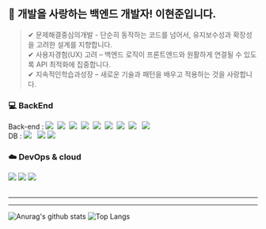 
<!--
**hjgel/hjgel** is a ✨ _special_ ✨ repository because its `README.md` (this file) appears on your GitHub profile.
![header](https://capsule-render.vercel.app/api?height=350&text=HyunJun%20World!&desc=Inha%20Technical%20College%20Department%20of%20Computer%20Science%20and%20Engineering&descAlignY=80&type=rect&color=gradient)
<!--타이틀 부분-->
## 👋 개발을 사랑하는 백엔드 개발자! 이현준입니다.

> ✔ 문제해결중심의개발 - 단순히 동작하는 코드를 넘어서, 유지보수성과 확장성을 고려한 설계를 지향합니다. <br>
> ✔ 사용자경험(UX) 고려 – 백엔드 로직이 프론트엔드와 원활하게 연결될 수 있도록 API 최적화에 집중합니다. <br>
> ✔ 지속적인학습과성장 – 새로운 기술과 패턴을 배우고 적용하는 것을 사랑합니다.


<!--내용 부분-->
<h3>💻 BackEnd</h3>
<div>
  Back-end : 
  <img src="https://img.shields.io/badge/java-007396?style=flat&logo=OpenJDK&logoColor=white">&nbsp
  <img src="https://img.shields.io/badge/DJANGO-%23092E20?style=flat&logo=Django&logoColor=green&color=white" />&nbsp
  <img src="https://img.shields.io/badge/SPRING-%236DB33F?style=flat&logo=Spring&logoColor=green&color=white" />&nbsp
  <img src="https://img.shields.io/badge/SpringBoot-%236DB33F?style=flat&logo=Spring&logoColor=green&color=white" />&nbsp
  <img src="https://img.shields.io/badge/Spring Security-6DB33F?style=flat&logo=Springsecurity&logoColor=green&color=white" />&nbsp
  <img src="https://img.shields.io/badge/JPA?style=flat&color=white" />&nbsp
  <img src="https://img.shields.io/badge/JWT-000000?style=flat&logo=JSON%20web%20tokens&logoColor=white"/>&nbsp
  <img src="https://img.shields.io/badge/Redis-DC382D?style=flat&logo=Redis&logoColor=white"> &nbsp
  <img src="https://img.shields.io/badge/Apache Kafka-%3333333.svg?style=flat&logo=ApacheKafka&logoColor=white"> &nbsp
  <br>
  DB : 
  <img src="https://img.shields.io/badge/MySQL-4479A1?style=flat&logo=MySQL&logoColor=white"> &nbsp
  <img src="https://img.shields.io/badge/mariaDB-003545?style=flat&logo=mariaDB&logoColor=white">
  <img src="https://img.shields.io/badge/firebase-FFCA28?style=flat&logo=firebase&logoColor=white">
</div>


</div>

<h3>☁️ DevOps & cloud</h3>
<div>
  <img src="https://img.shields.io/badge/GitHub Actions-2088FF?style=flat&logo=GitHubActions&logoColor=white">
  <img src="https://img.shields.io/badge/Amazon%20EC2-FF9900?style=flat&logo=Amazon%20EC2&logoColor=white">
  <img src="https://img.shields.io/badge/docker-%230db7ed.svg?style=flat&logo=docker&logoColor=white"> 
</div>



<!-- 
<h3>💻 FrontEnd 💻</h3>
<div>
  <img src="https://img.shields.io/badge/html5-E34F26.svg?style=for-the-badge&logo=html5&logoColor=white" />&nbsp
  <img src="https://img.shields.io/badge/css3-1572B6.svg?style=for-the-badge&logo=css3&logoColor=white" />&nbsp
</div>
-->

<br>
<!--
<h3>💻 Language 💻</h3>
<div>
  <img src="https://img.shields.io/badge/DART-%230175C2?style=for-the-badge&logo=dart&logoColor=white&color=navy">&nbsp
  <img src="https://img.shields.io/badge/JAVA-007396?style=for-the-badge&logo=Java&logoColor=white">&nbsp
  <img src="https://img.shields.io/badge/PYTHON-%233776AB?style=for-the-badge&logo=python&logoColor=orange&color=3670A0">&nbsp
  <img src="https://img.shields.io/badge/C-%23A8B9CC?style=for-the-badge&logo=C&logoColor=white&color=150458"/>&nbsp
  <img src="https://img.shields.io/badge/javascript-F7DF1E.svg?style=for-the-badge&logo=javascript&logoColor=20232a" />&nbsp
  <img src="https://img.shields.io/badge/C%20SHARP-%23512BD4?style=for-the-badge&logo=C%23&logoColor=white&color=green" />&nbsp
  
</div>

<br>
<!--
<h3>💻 Tools 💻</h3>
<div>
  <img src="https://img.shields.io/badge/git-F05033.svg?style=for-the-badge&logo=git&logoColor=white" />&nbsp
  <img src="https://img.shields.io/badge/github-181717.svg?style=for-the-badge&logo=github&logoColor=white" />&nbsp
  <img src="https://img.shields.io/badge/Notion-F3F3F3.svg?style=for-the-badge&logo=notion&logoColor=black" />&nbsp
</div>

<br>
<!--
<div>
  <img src="https://img.shields.io/badge/VSCode-2C2C32.svg?style=for-the-badge&logo=visual-studio-code&logoColor=22ABF3" />&nbsp
  <img src="https://img.shields.io/badge/Eclipse-2C2255?style=for-the-badge&logo=Eclipse%20IDE&logoColor=white">&nbsp
  <img src="https://img.shields.io/badge/Intellij%20Idea-000?logo=intellij-idea&style=for-the-badge&Color=blue">&nbsp
  <img src="https://img.shields.io/badge/Android-studio-%2334A853?style=for-the-badge&logo=Android&logoColor=white&color=green">&nbsp
<!--   <img src="https://img.shields.io/badge/Colab-2C2C32.svg?style=for-the-badge&logo=googlecolab&logoColor=F9AB00" />&nbsp 
</div>
<br> 
-->

------
<!--
## Link 
[<img src="https://img.shields.io/badge/Notion-F3F3F3.svg?style=for-the-badge&logo=notion&logoColor=black" />](https://flax-heron-d42.notion.site/264aeab9def44404840757ca26124c27?v=715c499aeb0e4c349af539e7aa154dbc&pvs=4)
-->
------
![Anurag's github stats](https://github-readme-stats.vercel.app/api?username=hjgel&show_icons=true&theme=tokyonight)
![Top Langs](https://github-readme-stats.vercel.app/api/top-langs/?username=hjgel&layout=compact&theme=tokyonight)


